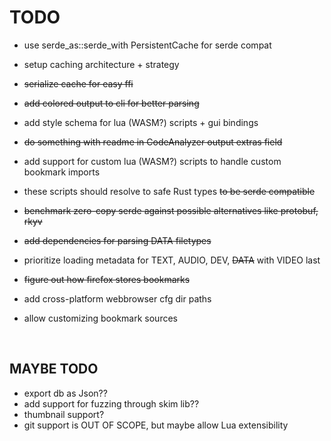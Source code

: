 # TODO

- use serde_as::serde_with PersistentCache for serde compat
- setup caching architecture + strategy
- ~~serialize cache for easy ffi~~

- ~~add colored output to cli for better parsing~~
- add style schema for lua (WASM?) scripts + gui bindings
- ~~do something with readme in CodeAnalyzer output extras field~~
- add support for custom lua (WASM?) scripts to handle custom bookmark imports
- these scripts should resolve to safe Rust types ~~to be serde compatible~~
- ~~benchmark zero-copy serde against possible alternatives like protobuf, rkyv~~
- ~~add dependencies for parsing DATA filetypes~~
- prioritize loading metadata for TEXT, AUDIO, DEV, ~~DATA~~ with VIDEO last
- ~~figure out how firefox stores bookmarks~~
- add cross-platform webbrowser cfg dir paths
- allow customizing bookmark sources

<br/>

## MAYBE TODO

- export db as Json??
- add support for fuzzing through skim lib??
- thumbnail support?
- git support is OUT OF SCOPE, but maybe allow Lua extensibility

